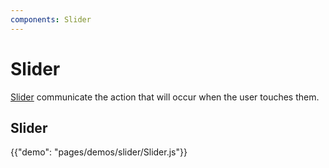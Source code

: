 ```yaml
---
components: Slider
---
```


# Slider

[Slider](https://material.io/guidelines/components/slider.html) communicate the action that will occur when the user touches them.

## Slider

{{"demo": "pages/demos/slider/Slider.js"}}
